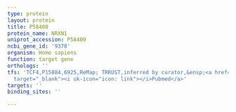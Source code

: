 ```yaml
---
type: protein
layout: protein
title: P58400
protein_name: NRXN1
uniprot_accession: P58400
ncbi_gene_id: '9378'
organism: Homo sapiens
function: target gene
orthologs: ''
tfs: 'TCF4,P15884,6925,ReMap; TRRUST,inferred by curator,&ensp;<a href="https://www.ncbi.nlm.nih.gov/pubmed/?term=22777675%5Buid%5D+OR+29126285%5Buid%5D+OR+29087512%5Buid%5D"
  target="_blank"><i uk-icon="icon: link"></i>Pubmed</a>'
targets: ''
binding_sites: ''

---
```

